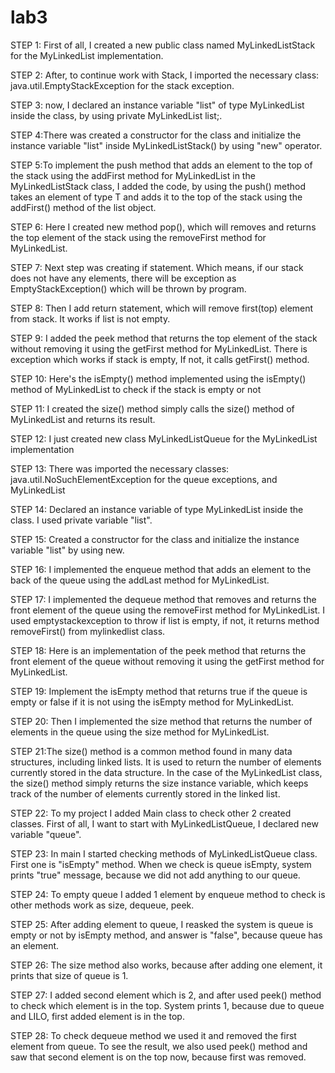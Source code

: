 # lab3
STEP 1: First of all, I created a new public class named MyLinkedListStack for the MyLinkedList implementation. 

STEP 2: After, to continue work with Stack, I imported the necessary class: java.util.EmptyStackException for the stack exception.

STEP 3: now, I declared an instance variable "list" of type MyLinkedList inside the class, by using private MyLinkedList<T> list;.

STEP 4:There was created a constructor for the class and initialize the instance variable "list" inside MyLinkedListStack() by using "new" operator.
  
STEP 5:To implement the push method that adds an element to the top of the stack using the addFirst method for MyLinkedList in the MyLinkedListStack class, I added the code, by using the push() method takes an element of type T and adds it to the top of the stack using the addFirst() method of the list object.

STEP 6: Here I created new method pop(), which will removes and returns the top element of the stack using the removeFirst method for MyLinkedList.
  
STEP 7: Next step was creating if statement. Which means, if our stack does not have any elements, there will be exception as EmptyStackException() which will be thrown by program.

STEP 8: Then I add return statement, which will remove first(top) element from stack. It works if list is not empty.

STEP 9: I added the peek method that returns the top element of the stack without removing it using the getFirst method for MyLinkedList.
There is exception which works if stack is empty, If not, it calls getFirst() method.

STEP 10:  Here's the isEmpty() method implemented using the isEmpty() method of MyLinkedList to check if the stack is empty or not

STEP 11: I created the size() method simply calls the size() method of MyLinkedList and returns its result.

STEP 12: I just created new class MyLinkedListQueue<T> for the MyLinkedList implementation

STEP 13: There was imported the necessary classes: java.util.NoSuchElementException for the queue exceptions, and MyLinkedList

STEP 14: Declared an instance variable of type MyLinkedList inside the class. I used private variable "list".
  
STEP 15: Created a constructor for the class and initialize the instance variable "list" by using new.
  
STEP 16: I implemented the enqueue method that adds an element to the back of the queue using the addLast method for MyLinkedList.
  
STEP 17: I implemented the dequeue method that removes and returns the front element of the queue using the removeFirst method for MyLinkedList. I used emptystackexception to throw if list is empty, if not, it returns method removeFirst() from mylinkedlist class.  
  
STEP 18: Here is an implementation of the peek method that returns the front element of the queue without removing it using the getFirst method for MyLinkedList.  

STEP 19: Implement the isEmpty method that returns true if the queue is empty or false if it is not using the isEmpty method for MyLinkedList.
  
STEP 20: Then I implemented the size method that returns the number of elements in the queue using the size method for MyLinkedList.
  
STEP 21:The size() method is a common method found in many data structures, including linked lists. It is used to return the number of elements currently stored in the data structure.
In the case of the MyLinkedList class, the size() method simply returns the size instance variable, which keeps track of the number of elements currently stored in the linked list.

STEP 22: To my project I added Main class to check other 2 created classes. First of all, I want to start with MyLinkedListQueue, I declared new variable "queue".

STEP 23: In main I started checking methods of MyLinkedListQueue class. First one is "isEmpty" method. When we check is queue isEmpty, system prints "true" message, because we did not add anything to our queue.
  
STEP 24: To empty queue I added 1 element by enqueue method to check is other methods work as size, dequeue, peek.
  
STEP 25: After adding element to queue, I reasked the system is queue is empty or not by isEmpty method, and answer is "false", because queue has an element.
  
STEP 26: The size method also works, because after adding one element, it prints that size of queue is 1.
  
STEP 27: I added second element which is 2, and after used peek() method to check which element is in the top. System prints 1, because due to queue and LILO, first added element is in the top.
  
STEP 28: To check dequeue method we used it and removed the first element from queue. To see the result, we also used peek() method and saw that second element is on the top now, because first was removed.
